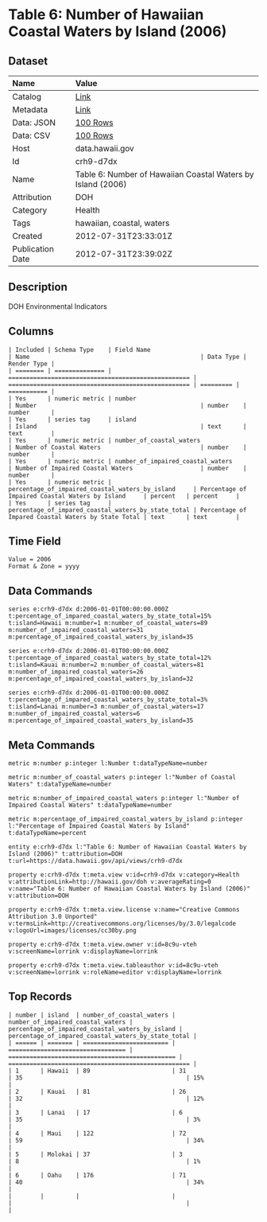 # Table 6: Number of Hawaiian Coastal Waters by Island (2006)

## Dataset

| Name | Value |
| :--- | :---- |
| Catalog | [Link](https://catalog.data.gov/dataset/table-6-number-of-hawaiian-coastal-waters-by-island-2006-62ae6) |
| Metadata | [Link](https://data.hawaii.gov/api/views/crh9-d7dx) |
| Data: JSON | [100 Rows](https://data.hawaii.gov/api/views/crh9-d7dx/rows.json?max_rows=100) |
| Data: CSV | [100 Rows](https://data.hawaii.gov/api/views/crh9-d7dx/rows.csv?max_rows=100) |
| Host | data.hawaii.gov |
| Id | crh9-d7dx |
| Name | Table 6: Number of Hawaiian Coastal Waters by Island (2006) |
| Attribution | DOH |
| Category | Health |
| Tags | hawaiian, coastal, waters |
| Created | 2012-07-31T23:33:01Z |
| Publication Date | 2012-07-31T23:39:02Z |

## Description

DOH Environmental Indicators

## Columns

```ls
| Included | Schema Type    | Field Name                                          | Name                                                | Data Type | Render Type |
| ======== | ============== | =================================================== | =================================================== | ========= | =========== |
| Yes      | numeric metric | number                                              | Number                                              | number    | number      |
| Yes      | series tag     | island                                              | Island                                              | text      | text        |
| Yes      | numeric metric | number_of_coastal_waters                            | Number of Coastal Waters                            | number    | number      |
| Yes      | numeric metric | number_of_impaired_coastal_waters                   | Number of Impaired Coastal Waters                   | number    | number      |
| Yes      | numeric metric | percentage_of_impaired_coastal_waters_by_island     | Percentage of Impaired Coastal Waters by Island     | percent   | percent     |
| Yes      | series tag     | percentage_of_impared_coastal_waters_by_state_total | Percentage of Impared Coastal Waters by State Total | text      | text        |
```

## Time Field

```ls
Value = 2006
Format & Zone = yyyy
```

## Data Commands

```ls
series e:crh9-d7dx d:2006-01-01T00:00:00.000Z t:percentage_of_impared_coastal_waters_by_state_total=15% t:island=Hawaii m:number=1 m:number_of_coastal_waters=89 m:number_of_impaired_coastal_waters=31 m:percentage_of_impaired_coastal_waters_by_island=35

series e:crh9-d7dx d:2006-01-01T00:00:00.000Z t:percentage_of_impared_coastal_waters_by_state_total=12% t:island=Kauai m:number=2 m:number_of_coastal_waters=81 m:number_of_impaired_coastal_waters=26 m:percentage_of_impaired_coastal_waters_by_island=32

series e:crh9-d7dx d:2006-01-01T00:00:00.000Z t:percentage_of_impared_coastal_waters_by_state_total=3% t:island=Lanai m:number=3 m:number_of_coastal_waters=17 m:number_of_impaired_coastal_waters=6 m:percentage_of_impaired_coastal_waters_by_island=35
```

## Meta Commands

```ls
metric m:number p:integer l:Number t:dataTypeName=number

metric m:number_of_coastal_waters p:integer l:"Number of Coastal Waters" t:dataTypeName=number

metric m:number_of_impaired_coastal_waters p:integer l:"Number of Impaired Coastal Waters" t:dataTypeName=number

metric m:percentage_of_impaired_coastal_waters_by_island p:integer l:"Percentage of Impaired Coastal Waters by Island" t:dataTypeName=percent

entity e:crh9-d7dx l:"Table 6: Number of Hawaiian Coastal Waters by Island (2006)" t:attribution=DOH t:url=https://data.hawaii.gov/api/views/crh9-d7dx

property e:crh9-d7dx t:meta.view v:id=crh9-d7dx v:category=Health v:attributionLink=http://hawaii.gov/doh v:averageRating=0 v:name="Table 6: Number of Hawaiian Coastal Waters by Island (2006)" v:attribution=DOH

property e:crh9-d7dx t:meta.view.license v:name="Creative Commons Attribution 3.0 Unported" v:termsLink=http://creativecommons.org/licenses/by/3.0/legalcode v:logoUrl=images/licenses/cc30by.png

property e:crh9-d7dx t:meta.view.owner v:id=8c9u-vteh v:screenName=lorrink v:displayName=lorrink

property e:crh9-d7dx t:meta.view.tableauthor v:id=8c9u-vteh v:screenName=lorrink v:roleName=editor v:displayName=lorrink
```

## Top Records

```ls
| number | island  | number_of_coastal_waters | number_of_impaired_coastal_waters | percentage_of_impaired_coastal_waters_by_island | percentage_of_impared_coastal_waters_by_state_total | 
| ====== | ======= | ======================== | ================================= | =============================================== | =================================================== | 
| 1      | Hawaii  | 89                       | 31                                | 35                                              | 15%                                                 | 
| 2      | Kauai   | 81                       | 26                                | 32                                              | 12%                                                 | 
| 3      | Lanai   | 17                       | 6                                 | 35                                              | 3%                                                  | 
| 4      | Maui    | 122                      | 72                                | 59                                              | 34%                                                 | 
| 5      | Molokai | 37                       | 3                                 | 8                                               | 1%                                                  | 
| 6      | Oahu    | 176                      | 71                                | 40                                              | 34%                                                 | 
|        |         |                          |                                   |                                                 |                                                     | 
```
